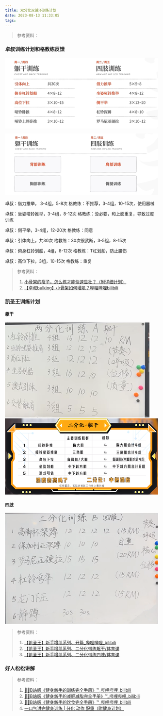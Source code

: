 ```yaml
---
title: 双分化双循环训练计划
date: 2023-08-13 11:33:05
tags:
---
```


> 参考资料：

### 卓叔训练计划和格教练反馈
![](https://raw.githubusercontent.com/Tom89757/ImageHost/main/hexo/20230813114142.png)

![](https://raw.githubusercontent.com/Tom89757/ImageHost/main/hexo/20230813114149.png)

卓叔：借力推举， 3-4组，5-8次
格教练：不推荐，3-4组，10-15次，使用器械

卓叔：坐姿哑铃推举，3-4组，8-12次
格教练：没必要，和上面重复，导致过度训练

卓叔：侧平举，3-4组，12-20次
格教练：同意

卓叔：引体向上，共30次
格教练：30次很武断，3-5组，8-15次

卓叔：俯身杠铃划船，4组，8-12次
格教练：T杠划船，防止腰伤

卓叔：高位下拉，3组，10-15次
格教练：重复

> 参考资料：
> 1. [小骨架的瘦子，怎么练才能快速显壮？（附详细计划）](https://www.bilibili.com/video/BV1gW4y1o7HD/?spm_id_from=333.337.search-card.all.click&vd_source=71b57f2bb132ac1f88ed255cad4a06a6)
> 2. [【卓叔bulking】小骨架如何增肌？哔哩哔哩bilibili](https://www.bilibili.com/video/BV1FV41137yX/?spm_id_from=333.999.0.0)

### 凯圣王训练计划
#### 躯干
![](https://raw.githubusercontent.com/Tom89757/ImageHost/main/hexo/20230815132026.png)
![](https://raw.githubusercontent.com/Tom89757/ImageHost/main/hexo/20230815170429.png)

#### 四肢
![](https://raw.githubusercontent.com/Tom89757/ImageHost/main/hexo/20230816170720.png)


> 参考资料：
> 1. [【凯圣王】新手增肌系列、开篇_哔哩哔哩_bilibili](https://www.bilibili.com/video/BV1Qd4y1Z75J/?spm_id_from=333.788&vd_source=71b57f2bb132ac1f88ed255cad4a06a6)
> 2. [【凯圣王】新手增肌系列、二分化带练躯干/体育课](https://www.bilibili.com/video/BV1Nc411P7nc/?spm_id_from=333.999.0.0&vd_source=71b57f2bb132ac1f88ed255cad4a06a6)
> 3. [ 【凯圣王】新手增肌系列、二分化带练四肢/体育课](https://www.bilibili.com/video/BV1YL411q7HR/?spm_id_from=333.999.0.0&vd_source=71b57f2bb132ac1f88ed255cad4a06a6)

### 好人松松讲解

> 参考资料：
> 1. [💪🏻B站版《健身新手的训练完全手册》™_哔哩哔哩_bilibili](https://www.bilibili.com/video/BV1Hk4y187jF/?spm_id_from=333.337.search-card.all.click&vd_source=71b57f2bb132ac1f88ed255cad4a06a6)
> 2. [💪🏻B站版《健身新手的减肥减脂完全手册》™_哔哩哔哩_bilibili](https://www.bilibili.com/video/BV1AM411r7z3/?spm_id_from=333.337.search-card.all.click&vd_source=71b57f2bb132ac1f88ed255cad4a06a6)
> 3. [💪🏻B站版《健身新手的饮食完全手册》™_哔哩哔哩_bilibili](https://www.bilibili.com/video/BV1yX4y1q7LP/?spm_id_from=333.999.0.0)
> 4. [一口气讲完健身训练 | 分化 动作 配重（附健身计划）](https://www.bilibili.com/video/BV19L4y1w7zN/?spm_id_from=333.999.0.0&vd_source=71b57f2bb132ac1f88ed255cad4a06a6)











